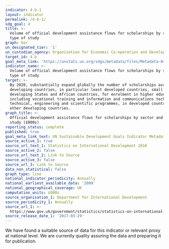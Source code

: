 ```yaml
---
indicator: 4.b.1
layout: indicator
permalink: /4-b-1/
sdg_goal: 4
title: >-
  Volume of official development assistance flows for scholarships by sector and
  type of study
graph: bar
un_designated_tier: '1'
un_custodian_agency: Organisation for Economic Co-operation and Development (OECD)
target_id: 4.b
goal_meta_link: 'https://unstats.un.org/sdgs/metadata/files/Metadata-04-0A-01.pdf'
indicator_name: >-
  Volume of official development assistance flows for scholarships by sector and
  type of study
target: >-
  By 2020, substantially expand globally the number of scholarships available to
  developing countries, in particular least developed countries, small island
  developing States and African countries, for enrolment in higher education,
  including vocational training and information and communications technology,
  technical, engineering and scientific programmes, in developed countries and
  other developing countries.
graph_title: >-
  Official development assistance flows for scholarships by sector and type of
  study (£000s)
reporting_status: complete
published: true
goal_meta_link_text: UN Sustainable Development Goals Indicator Metadata 04-OA-01
source_active_1: true
source_url_text_1: Statistics on International Development 2016
source_active_2: false
source_url_text_2: Link to Source
source_active_3: false
source_url_3: Link to Source
data_non_statistical: false
graph_type: line
national_indicator_periodicity: Annually
national_earliest_available_data: '2009'
national_geographical_coverage: UK
computation_units: £000s
source_organisation_1: Department for International Development
source_periodicity_1: Annually
source_url_1: >-
  https://www.gov.uk/government/statistics/statistics-on-international-development-2016
source_release_date_1: '2017-03-29'
---
```


We have found a suitable source of data for this indicator or relevant proxy at national level. We are currently quality assuring the data and preparing it for publication.
